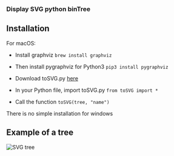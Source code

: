 ### Display SVG python binTree

## Installation

For macOS:

- Install graphviz
`brew install graphviz`

- Then install pygraphviz for Python3
`pip3 install pygraphviz`

- Download toSVG.py [here](https://raw.githubusercontent.com/BUYMERCIER/binTree-toSVG-Python/master/toSVG.py)

- In your Python file, import toSVG.py
`from toSVG import *`

- Call the function `toSVG(tree, "name")`

There is no simple installation for windows

## Example of a tree

![SVG tree](https://image.noelshack.com/fichiers/2017/18/1493671367-screen-shot-2017-05-01-at-22-42-29.png)
